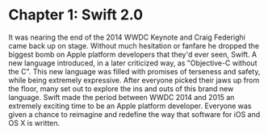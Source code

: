 # Chapter 1: Swift 2.0

It was nearing the end of the 2014 WWDC Keynote and Craig Federighi came back up on stage. Without much hesitation or fanfare he dropped the biggest bomb on Apple platform developers that they'd ever seen, Swift. A new language introduced, in a later criticized way, as "Objective-C without the C". This new language was filled with promises of terseness and safety, while being extremely expressive. After everyone picked their jaws up from the floor, many set out to explore the ins and outs of this brand new language. Swift made the period between WWDC 2014 and 2015 an extremely exciting time to be an Apple platform developer. Everyone was given a chance to reimagine and redefine the way that software for iOS and OS X is written.
